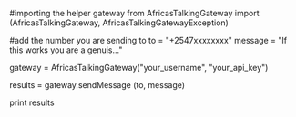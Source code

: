 #importing the helper gateway
from AfricasTalkingGateway import (AfricasTalkingGateway, AfricasTalkingGatewayException)

#add the number you are sending to
to = "+2547xxxxxxxx"
message = "If this works you are a genuis..."

gateway = AfricasTalkingGateway("your_username", "your_api_key")

results = gateway.sendMessage (to, message)

print results
